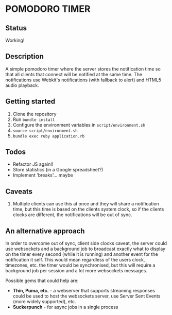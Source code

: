 POMODORO TIMER
==============

Status
------

Working!


Description
-----------

A simple pomodoro timer where the server stores the notification time so that
all clients that connect will be notified at the same time.
The notifications use Webkit's notifications (with fallback to alert) and HTML5
audio playback.


Getting started
---------------

1. Clone the repository
2. Run `bundle install`
3. Configure the environment variables in `script/environment.sh`
4. `source script/environment.sh`
5. `bundle exec ruby application.rb`


Todos
-----

* Refactor JS again!!
* Store statistics (in a Google spreadsheet?)
* Implement 'breaks'... maybe


Caveats
-------

1. Multiple clients can use this at once and they will share a notification
   time, but this time is based on the clients system clock, so if the clients
   clocks are different, the notifications will be out of sync.


An alternative approach
-----------------------

In order to overcome out of sync, client side clocks caveat, the server could
use websockets and a background job to broadcast exactly what to display on the
timer every second (while it is running) and another event for the notification
it self. This would mean regardless of the users clock, timezones, etc. the
timer would be synchronised, but this will require a background job per session
and a lot more websockets messages.

Possible gems that could help are:
* **Thin, Puma, etc.** - a webserver that supports streaming responses could be
  used to host the websockets server, use Server Sent Events (more widely
  supported), etc.
* **Suckerpunch** - for async jobs in a single process
